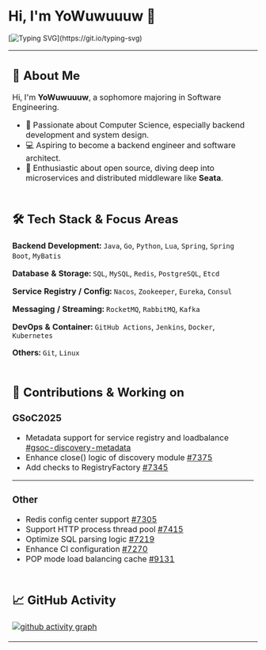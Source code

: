 # Hi, I'm YoWuwuuuw 👋  
[![Typing SVG](https://readme-typing-svg.demolab.com?font=Exo+2&size=22&pause=1000&width=435&lines=Welcome+to+my+GitHub+profile!)](https://git.io/typing-svg)

<table>
<tr><td>
  
## 🙋 About Me

Hi, I'm **YoWuwuuuw**, a sophomore majoring in Software Engineering.

- 🎯 Passionate about Computer Science, especially backend development and system design.  
- 💻 Aspiring to become a backend engineer and software architect.  
- 🚀 Enthusiastic about open source, diving deep into microservices and distributed middleware like **Seata**.

</td></tr>


<tr><td>
  
## 🛠️ Tech Stack & Focus Areas

**Backend Development:** `Java`, `Go`, `Python`, `Lua`, `Spring`, `Spring Boot`, `MyBatis`  

**Database & Storage:** `SQL`, `MySQL`, `Redis`, `PostgreSQL`, `Etcd`

**Service Registry / Config:** `Nacos`, `Zookeeper`, `Eureka`, `Consul`  

**Messaging / Streaming:** `RocketMQ`, `RabbitMQ`, `Kafka`  

**DevOps & Container:** `GitHub Actions`, `Jenkins`, `Docker`, `Kubernetes`  

**Others:** `Git`, `Linux`

</td></tr>


<tr><td>

## 📃 Contributions & Working on
### GSoC2025
- Metadata support for service registry and loadbalance [#gsoc-discovery-metadata](https://github.com/YoWuwuuuw/incubator-seata/tree/gsoc-discovery-metadata)
- Enhance close() logic of discovery module [#7375](https://github.com/apache/incubator-seata/pull/7375)
- Add checks to RegistryFactory [#7345](https://github.com/apache/incubator-seata/pull/7345)

---

### Other
- Redis config center support [#7305](https://github.com/apache/incubator-seata/pull/7305)
- Support HTTP process thread pool [#7415](https://github.com/apache/incubator-seata/pull/7415)
- Optimize SQL parsing logic [#7219](https://github.com/apache/incubator-seata/pull/7219)
- Enhance CI configuration [#7270](https://github.com/apache/incubator-seata/pull/7270)  
- POP mode load balancing cache [#9131](https://github.com/apache/rocketmq/pull/9131)

</td></tr>

<tr><td>

## 📈 GitHub Activity

[![github activity graph](https://github-readme-activity-graph.vercel.app/graph?username=YoWuwuuuw&bg_color=ffffff&color=9e4c98&line=9992f7&point=1e6794&area=true&hide_border=true)](https://github.com/ashutosh00710/github-readme-activity-graph)

</td></tr>
</table>
